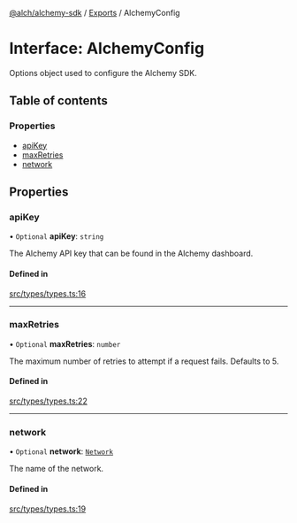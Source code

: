 [@alch/alchemy-sdk](../README.md) / [Exports](../modules.md) / AlchemyConfig

# Interface: AlchemyConfig

Options object used to configure the Alchemy SDK.

## Table of contents

### Properties

- [apiKey](AlchemyConfig.md#apikey)
- [maxRetries](AlchemyConfig.md#maxretries)
- [network](AlchemyConfig.md#network)

## Properties

### apiKey

• `Optional` **apiKey**: `string`

The Alchemy API key that can be found in the Alchemy dashboard.

#### Defined in

[src/types/types.ts:16](https://github.com/alchemyplatform/alchemy-sdk-js/blob/0fdf0d4/src/types/types.ts#L16)

___

### maxRetries

• `Optional` **maxRetries**: `number`

The maximum number of retries to attempt if a request fails. Defaults to 5.

#### Defined in

[src/types/types.ts:22](https://github.com/alchemyplatform/alchemy-sdk-js/blob/0fdf0d4/src/types/types.ts#L22)

___

### network

• `Optional` **network**: [`Network`](../enums/Network.md)

The name of the network.

#### Defined in

[src/types/types.ts:19](https://github.com/alchemyplatform/alchemy-sdk-js/blob/0fdf0d4/src/types/types.ts#L19)
